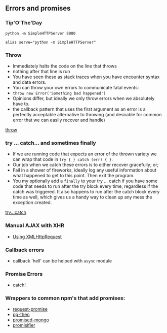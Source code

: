 ## Errors and promises

### Tip'O'The'Day

`python -m SimpleHTTPServer 8080`

`alias serve="python -m SimpleHTTPServer"`

### Throw

- Immediately halts the code on the line that throws
 - nothing after that line is run
- You have seen these as stack traces when you have encounter syntax and data errors.
- You can throw your own errors to communicate fatal events:
 - `throw new Error('Something bad happened')`
 - Opinions differ, but ideally we only throw errors when we absolutely have to.
 - the callback pattern that uses the first argument as an error is a perfectly acceptable
 alternative to throwing (and desirable for common error that we can easily recover and handle)

[throw](https://developer.mozilla.org/en-US/docs/Web/JavaScript/Reference/Statements/throw)

### try ... catch... and sometimes finally

- If we are running code that expects an error of the thrown variety we can wrap that
code in `try { } catch (err) { }`.
- Our job when we catch these errors is to either recover gracefully; or;
- Fail in a shower of fireworks, ideally log any useful information about what happened to
get to this point. Then exit the program.
- You my optionally add a `finally` to your try ... catch if you have some code that needs
to run after the try block every time, regardless if the catch was triggered. It also
happens to run after the catch block every time as well, which gives us a handy way to
clean up any mess the exception created.

[try...catch](https://developer.mozilla.org/en-US/docs/Web/JavaScript/Reference/Statements/try...catch)

### Manual AJAX with XHR

- [Using XMLHttpRequest](https://developer.mozilla.org/en-US/docs/Web/API/XMLHttpRequest/Using_XMLHttpRequest)

### Callback errors

- callback 'hell' can be helped with `async` module

### Promise Errors

- catch!

### Wrappers to common npm's that add promises:
- [request-promise](https://www.npmjs.com/package/request-promise)
- [pg-then](https://www.npmjs.com/package/pg-then)
- [promised-mongo](https://www.npmjs.com/package/promised-mongo)
- [promisifier](https://www.npmjs.com/package/promisifier)
